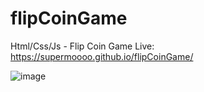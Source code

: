 # flipCoinGame
Html/Css/Js - Flip Coin Game
Live: https://supermoooo.github.io/flipCoinGame/

![image](https://github.com/SuperMoooo/flipCoinGame/assets/134961694/76c44070-ddbb-4e0f-a127-c06cf795e365)

